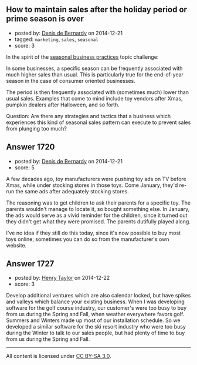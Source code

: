 ## How to maintain sales after the holiday period or prime season is over

- posted by: [Denis de Bernardy](https://stackexchange.com/users/182468/denis-de-bernardy) on 2014-12-21
- tagged: `marketing`, `sales`, `seasonal`
- score: 3

In the spirit of the [seasonal business practices](https://startups.meta.stackexchange.com/questions/177/weekly-topic-challenge-seasonal-business-practices) topic challenge:

In some businesses, a specific season can be frequently associated with much higher sales than usual. This is particularly true for the end-of-year season in the case of consumer oriented businesses.

The period is then frequently associated with (sometimes much) lower than usual sales. Examples that come to mind include toy vendors after Xmas, pumpkin dealers after Halloween, and so forth.

Question: Are there any strategies and tactics that a business which experiences this kind of seasonal sales pattern can execute to prevent sales from plunging too much?


## Answer 1720

- posted by: [Denis de Bernardy](https://stackexchange.com/users/182468/denis-de-bernardy) on 2014-12-21
- score: 5

A few decades ago, toy manufacturers were pushing toy ads on TV before Xmas, while under stocking stores in those toys. Come January, they'd re-run the same ads after adequately stocking stores.

The reasoning was to get children to ask their parents for a specific toy. The parents wouldn't manage to locate it, so bought something else. In January, the ads would serve as a vivid reminder for the children, since it turned out they didn't get what they were promised. The parents dutifully played along.

I've no idea if they still do this today, since it's now possible to buy most toys online; sometimes you can do so from the manufacturer's own website.


## Answer 1727

- posted by: [Henry Taylor](https://stackexchange.com/users/1734959/henry-taylor) on 2014-12-22
- score: 3

Develop additional ventures which are also calendar locked, but have spikes and valleys which balance your existing business. 
When I was developing software for the golf course industry, our customer's were too busy to buy from us during the Spring and Fall, when weather everywhere favors golf.  Summers and Winters made up most of our installation schedule.
So we developed a similar software for the ski resort industry who were too busy during the Winter to talk to our sales people, but had plenty of time to buy from us during the Spring and Fall.




---

All content is licensed under [CC BY-SA 3.0](https://creativecommons.org/licenses/by-sa/3.0/).
